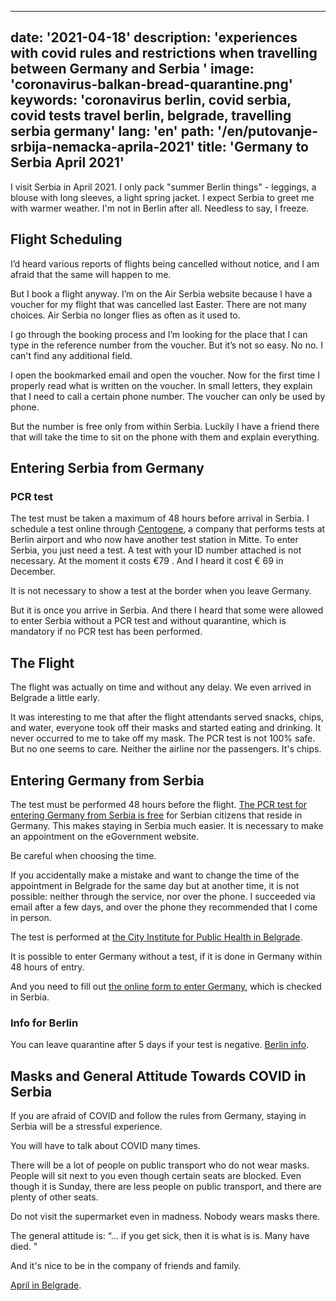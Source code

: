 ---
date: '2021-04-18'
description: 'experiences with covid rules and restrictions when travelling between Germany and Serbia '
image: 'coronavirus-balkan-bread-quarantine.png'
keywords: 'coronavirus berlin, covid serbia, covid tests travel berlin, belgrade, travelling serbia germany'
lang: 'en'
path: '/en/putovanje-srbija-nemacka-aprila-2021'
title: 'Germany to Serbia April 2021'
------

I visit Serbia in April 2021. I only pack "summer Berlin things" - leggings, a blouse with long sleeves, a light spring jacket. I expect Serbia to greet me with warmer weather. I'm not in Berlin after all. Needless to say, I freeze.

<h2>Flight Scheduling</h2>

I’d heard various reports of flights being cancelled without notice, and I am afraid that the same will happen to me.

But I book a flight anyway. I’m on the Air Serbia website because I have a voucher for my flight that was cancelled last Easter. There are not many choices. Air Serbia no longer flies as often as it used to.

I go through the booking process and I’m looking for the place that I can type in the reference number from the voucher. But it’s not so easy. No no. I can't find any additional field.

I open the bookmarked email and open the voucher. Now for the first time I properly read what is written on the voucher. In small letters, they explain that I need to call a certain phone number. The voucher can only be used by phone.

But the number is free only from within Serbia. Luckily I have a friend there that will take the time to sit on the phone with them and explain everything.

<h2>Entering Serbia from Germany</h2>

<h3>PCR test</h3>

The test must be taken a maximum of 48 hours before arrival in Serbia. I schedule a test online through <a href="https://www.centogene.com/index.php?id=2705&L=-1" target="_blank" rel="noopener noreferrer">Centogene</a>, a company that performs tests at Berlin airport and who now have another test station in Mitte. To enter Serbia, you just need a test. A test with your ID number attached is not necessary. At the moment it costs €79 . And I heard it cost € 69 in December.

It is not necessary to show a test at the border when you leave Germany.

But it is once you arrive in Serbia. And there I heard that some were allowed to enter Serbia without a PCR test and without quarantine, which is mandatory if no PCR test has been performed.

<h2>The Flight</h2>

The flight was actually on time and without any delay. We even arrived in Belgrade a little early.

It was interesting to me that after the flight attendants served snacks, chips, and water, everyone took off their masks and started eating and drinking. It never occurred to me to take off my mask. The PCR test is not 100% safe. But no one seems to care. Neither the airline nor the passengers. It's chips.

<h2>Entering Germany from Serbia</h2>

The test must be performed 48 hours before the flight. <a href="https://euprava.gov.rs/usluge/6221" target="_blank" rel="noopener noreferrer">The PCR test for entering Germany from Serbia is free</a> for Serbian citizens that reside in Germany. This makes staying in Serbia much easier. It is necessary to make an appointment on the eGovernment website.

Be careful when choosing the time.

If you accidentally make a mistake and want to change the time of the appointment in Belgrade for the same day but at another time, it is not possible: neither through the service, nor over the phone. I succeeded via email after a few days, and over the phone they recommended that I come in person.

The test is performed at <a href="https://www.zdravlje.org.rs/index.php/kontakt " target="_blank" rel="noopener noreferrer">the City Institute for Public Health in Belgrade</a>.

It is possible to enter Germany without a test, if it is done in Germany within 48 hours of entry.

And you need to fill out <a href="https://www.einreiseanmeldung.de/#/" target="_blank" rel="noopener noreferrer">the online form to enter Germany</a>, which is checked in Serbia.

<h3>Info for Berlin</h3>

 You can leave quarantine after 5 days if your test is negative. <a href="https://www.berlin.de/corona/en/measures/#headline_1_20" target="_blank" rel="noopener noreferrer">Berlin info</a>.

<h2>Masks and General Attitude Towards COVID in Serbia</h2>

If you are afraid of COVID and follow the rules from Germany, staying in Serbia will be a stressful experience.

You will have to talk about COVID many times.

There will be a lot of people on public transport who do not wear masks. People will sit next to you even though certain seats are blocked. Even though it is Sunday, there are less people on public transport, and there are plenty of other seats.

Do not visit the supermarket even in madness. Nobody wears masks there.

The general attitude is: “... if you get sick, then it is what is is. Many have died. "

And it's nice to be in the company of friends and family.

<a href="https://youtu.be/9BiZQnvcNsM" target="_blank" rel="noopener noreferrer">April in Belgrade</a>.
